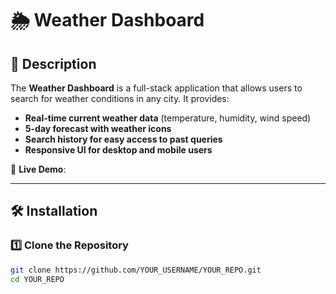 # 🌦️ Weather Dashboard

## 📌 Description
The **Weather Dashboard** is a full-stack application that allows users to search for weather conditions in any city. It provides:
- **Real-time current weather data** (temperature, humidity, wind speed)
- **5-day forecast with weather icons**
- **Search history for easy access to past queries**
- **Responsive UI for desktop and mobile users**

🚀 **Live Demo**: 

---

## 🛠️ Installation

### **1️⃣ Clone the Repository**
```sh
git clone https://github.com/YOUR_USERNAME/YOUR_REPO.git
cd YOUR_REPO
